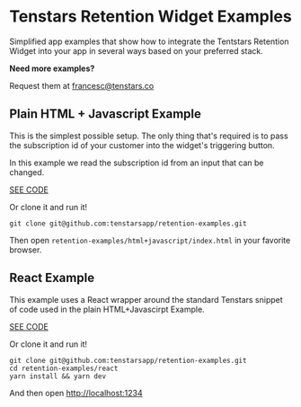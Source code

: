 # Tenstars Retention Widget Examples

Simplified app examples that show how to integrate the Tentstars Retention Widget into your app in several ways based on your preferred stack.

**Need more examples?**

Request them at [francesc@tenstars.co](mailto:francesc@tenstars.co)

## Plain HTML + Javascript Example

This is the simplest possible setup. The only thing that's required is to pass the subscription id of your customer into the widget's triggering button.

In this example we read the subscription id from an input that can be changed.

[SEE CODE](./html+javascript/index.html)

Or clone it and run it!

```
git clone git@github.com:tenstarsapp/retention-examples.git
```

Then open `retention-examples/html+javascript/index.html` in your favorite browser.

## React Example

This example uses a React wrapper around the standard Tenstars snippet of code used in the plain HTML+Javascirpt Example.

[SEE CODE](./react/CancelSubscriptionButton.jsx)

Or clone it and run it!

```
git clone git@github.com:tenstarsapp/retention-examples.git
cd retention-examples/react
yarn install && yarn dev
```

And then open [http://localhost:1234](http://localhost:1234)
